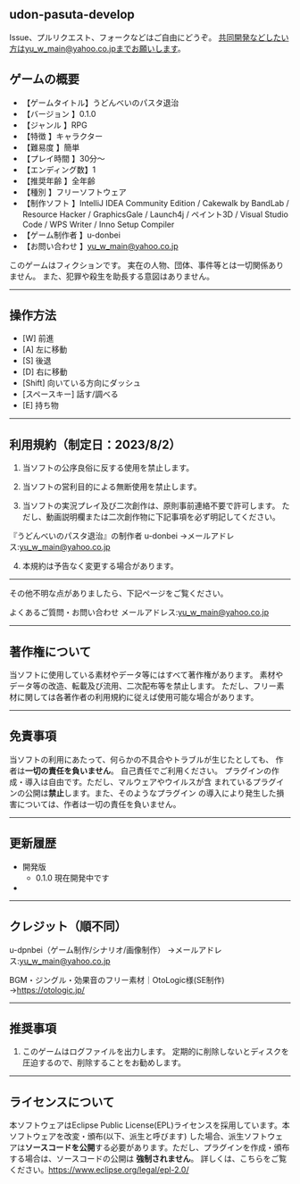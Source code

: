 ## udon-pasuta-develop
Issue、プルリクエスト、フォークなどはご自由にどうぞ。
共同開発などしたい方はyu_w_main@yahoo.co.jpまでお願いします。

## ゲームの概要

- 【ゲームタイトル】うどんべいのパスタ退治
- 【バージョン 】0.1.0
- 【ジャンル 】RPG
- 【特徴 】キャラクター
- 【難易度 】簡単
- 【プレイ時間 】30分～
- 【エンディング数】1
- 【推奨年齢 】全年齢
- 【種別 】フリーソフトウェア
- 【制作ソフト 】IntelliJ IDEA Community Edition / Cakewalk by BandLab / Resource Hacker / GraphicsGale / Launch4j /
  ペイント3D / Visual Studio Code / WPS Writer / Inno Setup Compiler
- 【ゲーム制作者 】u-donbei
- 【お問い合わせ 】yu_w_main@yahoo.co.jp

このゲームはフィクションです。
実在の人物、団体、事件等とは一切関係ありません。
また、犯罪や殺生を助長する意図はありません。

***

## 操作方法

- [W] 前進
- [A] 左に移動
- [S] 後退
- [D] 右に移動
- [Shift] 向いている方向にダッシュ
- [スペースキー] 話す/調べる
- [E] 持ち物

***

## 利用規約（制定日：2023/8/2）

1. 当ソフトの公序良俗に反する使用を禁止します。

2. 当ソフトの営利目的による無断使用を禁止します。

3. 当ソフトの実況プレイ及び二次創作は、原則事前連絡不要で許可します。
   ただし、動画説明欄または二次創作物に下記事項を必ず明記してください。

『うどんべいのパスタ退治』の制作者
u-donbei
→メールアドレス:yu_w_main@yahoo.co.jp

4. 本規約は予告なく変更する場合があります。

***

その他不明な点がありましたら、下記ページをご覧ください。

よくあるご質問・お問い合わせ
メールアドレス:yu_w_main@yahoo.co.jp

***

## 著作権について

当ソフトに使用している素材やデータ等にはすべて著作権があります。
素材やデータ等の改造、転載及び流用、二次配布等を禁止します。
ただし、フリー素材に関しては各著作者の利用規約に従えば使用可能な場合があります。

***

## 免責事項

当ソフトの利用にあたって、何らかの不具合やトラブルが生じたとしても、
作者は**一切の責任を負いません**。
自己責任でご利用ください。
プラグインの作成・導入は自由です。ただし、マルウェアやウイルスが含
まれているプラグインの公開は**禁止**します。また、そのようなプラグイン
の導入により発生した損害については、作者は一切の責任を負いません。

***

## 更新履歴

- 開発版
    - 0.1.0 現在開発中です
-

***

## クレジット（順不同）

u-dpnbei（ゲーム制作/シナリオ/画像制作）
→メールアドレス:yu_w_main@yahoo.co.jp

BGM・ジングル・効果音のフリー素材｜OtoLogic様(SE制作)
→https://otologic.jp/

***

## 推奨事項

1. このゲームはログファイルを出力します。
   定期的に削除しないとディスクを圧迫するので、削除することをお勧めします。

***

## ライセンスについて

本ソフトウェアはEclipse Public License(EPL)ライセンスを採用しています。本ソフトウェアを改変・頒布(以下、派生と呼びます)
した場合、派生ソフトウェアは**ソースコードを公開**する必要があります。ただし、プラグインを作成・頒布する場合は、ソースコードの公開は
**強制されません**。
詳しくは、こちらをご覧ください。https://www.eclipse.org/legal/epl-2.0/
